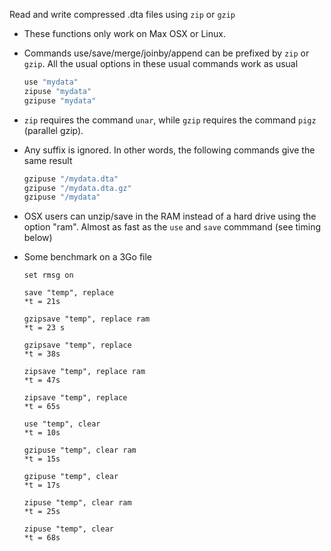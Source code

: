 Read and write compressed .dta files using `zip` or `gzip` 

- These functions only work on Max OSX or Linux.

- Commands use/save/merge/joinby/append can be prefixed by `zip` or `gzip`.  All the usual options in these usual commands work as usual

	```R
	use "mydata"
	zipuse "mydata"
	gzipuse "mydata"
	```

- `zip` requires the command `unar`, while `gzip` requires the command `pigz` (parallel gzip). 

- Any suffix is ignored. In other words, the following commands give the same result
	
	```R
	gzipuse "/mydata.dta"
	gzipuse "/mydata.dta.gz"
	gzipuse "/mydata"
	```

-  OSX users can unzip/save in the RAM instead of a hard drive using the option "ram". Almost as fast as the `use` and `save` commmand (see timing below)


- Some benchmark on a 3Go file

	```
	set rmsg on

	save "temp", replace
	*t = 21s

	gzipsave "temp", replace ram
	*t = 23 s

	gzipsave "temp", replace
	*t = 38s

	zipsave "temp", replace ram
	*t = 47s

	zipsave "temp", replace
	*t = 65s

	use "temp", clear
	*t = 10s

	gzipuse "temp", clear ram
	*t = 15s

	gzipuse "temp", clear
	*t = 17s

	zipuse "temp", clear ram
	*t = 25s

	zipuse "temp", clear
	*t = 68s
	```